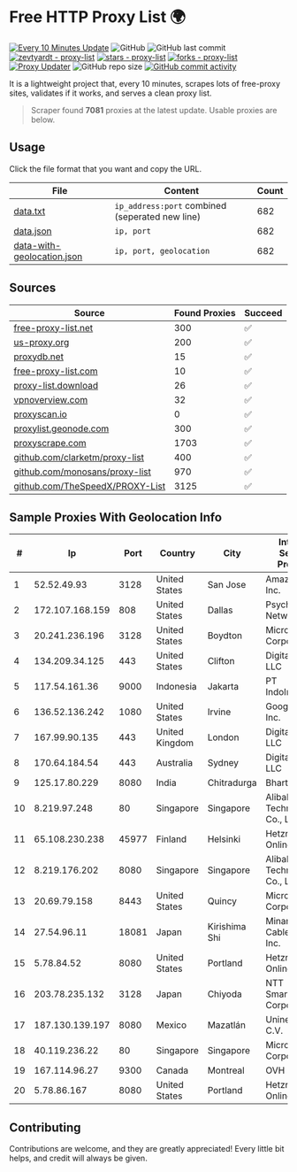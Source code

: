 
# Free HTTP Proxy List 🌍

[![Every 10 Minutes Update](https://github.com/mertguvencli/http-proxy-list/actions/workflows/main.yml/badge.svg?branch=main)](https://github.com/mertguvencli/http-proxy-list/actions/workflows/main.yml)
![GitHub](https://img.shields.io/github/license/mertguvencli/http-proxy-list)
![GitHub last commit](https://img.shields.io/github/last-commit/mertguvencli/http-proxy-list)
[![zevtyardt - proxy-list](https://img.shields.io/static/v1?label=zevtyardt&message=proxy-list&color=blue&logo=github)](https://github.com/zevtyardt/proxy-list "Go to GitHub repo")
[![stars - proxy-list](https://img.shields.io/github/stars/zevtyardt/proxy-list?style=social)](https://github.com/zevtyardt/proxy-list)
[![forks - proxy-list](https://img.shields.io/github/forks/zevtyardt/proxy-list?style=social)](https://github.com/zevtyardt/proxy-list)
[![Proxy Updater](https://github.com/zevtyardt/proxy-list/workflows/Proxy%20Updater/badge.svg)](https://github.com/zevtyardt/proxy-list/actions?query=workflow:"Proxy+Updater")
![GitHub repo size](https://img.shields.io/github/repo-size/zevtyardt/proxy-list)
[![GitHub commit activity](https://img.shields.io/github/commit-activity/m/zevtyardt/proxy-list?logo=commits)](https://github.com/zevtyardt/proxy-list/commits/main)

It is a lightweight project that, every 10 minutes, scrapes lots of free-proxy sites, validates if it works, and serves a clean proxy list.

> Scraper found **7081** proxies at the latest update. Usable proxies are below.

## Usage

Click the file format that you want and copy the URL.

|File|Content|Count|
|----|-------|-----|
|[data.txt](https://raw.githubusercontent.com/mertguvencli/http-proxy-list/main/proxy-list/data.txt)|`ip_address:port` combined (seperated new line)|682|
|[data.json](https://raw.githubusercontent.com/mertguvencli/http-proxy-list/main/proxy-list/data.json)|`ip, port`|682|
|[data-with-geolocation.json](https://raw.githubusercontent.com/mertguvencli/http-proxy-list/main/proxy-list/data-with-geolocation.json)|`ip, port, geolocation`|682|

## Sources

|Source|Found Proxies|Succeed|
|------|-------------|-------|
|[free-proxy-list.net](https://free-proxy-list.net)|300|✅|
|[us-proxy.org](https://www.us-proxy.org)|200|✅|
|[proxydb.net](http://proxydb.net)|15|✅|
|[free-proxy-list.com](https://free-proxy-list.com/?page=&port=&type%5B%5D=http&type%5B%5D=https&up_time=0&search=Search)|10|✅|
|[proxy-list.download](https://www.proxy-list.download/HTTP)|26|✅|
|[vpnoverview.com](https://vpnoverview.com/privacy/anonymous-browsing/free-proxy-servers)|32|✅|
|[proxyscan.io](https://www.proxyscan.io)|0|✅|
|[proxylist.geonode.com](https://proxylist.geonode.com/api/proxy-list?limit=300&page=1&sort_by=lastChecked&sort_type=desc&protocols=http,https)|300|✅|
|[proxyscrape.com](https://api.proxyscrape.com/v2/?request=displayproxies&protocol=http&timeout=10000&country=all&ssl=all&anonymity=all)|1703|✅|
|[github.com/clarketm/proxy-list](https://raw.githubusercontent.com/clarketm/proxy-list/master/proxy-list-raw.txt)|400|✅|
|[github.com/monosans/proxy-list](https://raw.githubusercontent.com/monosans/proxy-list/main/proxies/http.txt)|970|✅|
|[github.com/TheSpeedX/PROXY-List](https://raw.githubusercontent.com/TheSpeedX/PROXY-List/master/http.txt)|3125|✅|


## Sample Proxies With Geolocation Info

|#|Ip|Port|Country|City|Internet Service Provider|
|-|--|----|-------|----|-------------------------|
|1|52.52.49.93|3128|United States|San Jose|Amazon.com, Inc.|
|2|172.107.168.159|808|United States|Dallas|Psychz Networks|
|3|20.241.236.196|3128|United States|Boydton|Microsoft Corporation|
|4|134.209.34.125|443|United States|Clifton|DigitalOcean, LLC|
|5|117.54.161.36|9000|Indonesia|Jakarta|PT IndoInternet|
|6|136.52.136.242|1080|United States|Irvine|Google Fiber Inc.|
|7|167.99.90.135|443|United Kingdom|London|DigitalOcean, LLC|
|8|170.64.184.54|443|Australia|Sydney|DigitalOcean, LLC|
|9|125.17.80.229|8080|India|Chitradurga|Bharti Airtel|
|10|8.219.97.248|80|Singapore|Singapore|Alibaba (US) Technology Co., Ltd.|
|11|65.108.230.238|45977|Finland|Helsinki|Hetzner Online GmbH|
|12|8.219.176.202|8080|Singapore|Singapore|Alibaba (US) Technology Co., Ltd.|
|13|20.69.79.158|8443|United States|Quincy|Microsoft Corporation|
|14|27.54.96.11|18081|Japan|Kirishima Shi|Minamikyusyu CableTV Net Inc.|
|15|5.78.84.52|8080|United States|Portland|Hetzner Online GmbH|
|16|203.78.235.132|3128|Japan|Chiyoda|NTT SmartConnect Corporation|
|17|187.130.139.197|8080|Mexico|Mazatlán|Uninet S.A. de C.V.|
|18|40.119.236.22|80|Singapore|Singapore|Microsoft Corporation|
|19|167.114.96.27|9300|Canada|Montreal|OVH SAS|
|20|5.78.86.167|8080|United States|Portland|Hetzner Online GmbH|



## Contributing

Contributions are welcome, and they are greatly appreciated! Every
little bit helps, and credit will always be given.

